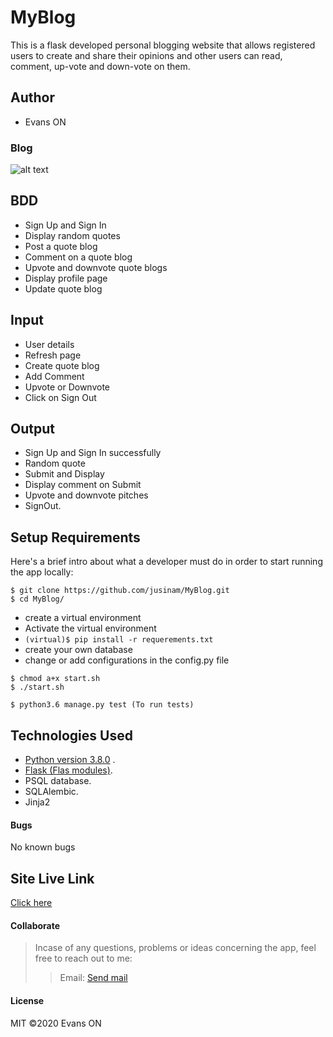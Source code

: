 # MyBlog
This is a flask developed personal blogging website that allows registered users to create and share their opinions and other users can read, comment, up-vote and down-vote on them.

## Author
* Evans ON


### Blog

![alt text](bloog.png)


## BDD
* Sign Up and Sign In
* Display random quotes
* Post a quote blog
* Comment on a quote blog
* Upvote and downvote quote blogs
* Display profile page
* Update quote blog 


## Input
* User details
* Refresh page
* Create quote blog
* Add Comment
* Upvote or Downvote
* Click on Sign Out

## Output
* Sign Up and Sign In successfully
* Random quote
* Submit and Display
* Display comment on Submit
* Upvote and downvote pitches
* SignOut.





## Setup Requirements
  Here's a brief intro about what a developer must do in order to start running the app locally:

  ```
  $ git clone https://github.com/jusinam/MyBlog.git
  $ cd MyBlog/
  ```
  * create a virtual environment
  * Activate the virtual environment
  * ` (virtual)$ pip install -r requerements.txt `
  * create your own database
  * change or add configurations in the config.py file
  
  ```
  $ chmod a+x start.sh
  $ ./start.sh
  ```
  
  ```
  $ python3.6 manage.py test (To run tests)
  ```
  
   
## Technologies Used
  * [Python version 3.8.0](https://www.python.org/) . 
  * [Flask (Flas modules)](https://www.fullstackpython.com/flask.html).
  * PSQL database.
  * SQLAlembic.
  * Jinja2

 #### Bugs
No known bugs

## Site Live Link
[Click here](https://evan-blog-ups.herokuapp.com/)

#### Collaborate
>Incase of any questions, problems or ideas concerning the app, feel free to reach out to me:
>>Email: [Send mail](mailto:evansonchagwa01@gmail.com)

#### License
MIT
&copy;2020 Evans ON
